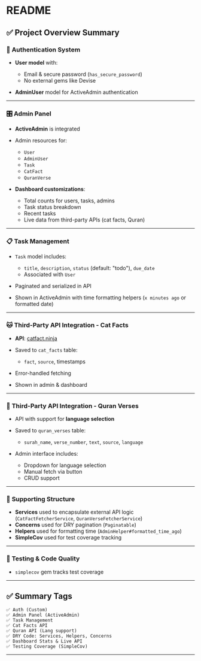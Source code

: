 # README

## ✅ **Project Overview Summary**

### 🔐 **Authentication System**

* **User model** with:

  * Email & secure password (`has_secure_password`)
  * No external gems like Devise
* **AdminUser** model for ActiveAdmin authentication

---

### 🎛 **Admin Panel**

* **ActiveAdmin** is integrated
* Admin resources for:

  * `User`
  * `AdminUser`
  * `Task`
  * `CatFact`
  * `QuranVerse`
* **Dashboard customizations**:

  * Total counts for users, tasks, admins
  * Task status breakdown
  * Recent tasks
  * Live data from third-party APIs (cat facts, Quran)

---

### 📋 **Task Management**

* `Task` model includes:

  * `title`, `description`, `status` (default: "todo"), `due_date`
  * Associated with `User`
* Paginated and serialized in API
* Shown in ActiveAdmin with time formatting helpers (`x minutes ago` or formatted date)

---

### 🐱 **Third-Party API Integration - Cat Facts**

* **API**: [catfact.ninja](https://catfact.ninja)
* Saved to `cat_facts` table:

  * `fact`, `source`, timestamps
* Error-handled fetching
* Shown in admin & dashboard

---

### 📖 **Third-Party API Integration - Quran Verses**

* API with support for **language selection**
* Saved to `quran_verses` table:

  * `surah_name`, `verse_number`, `text`, `source`, `language`
* Admin interface includes:

  * Dropdown for language selection
  * Manual fetch via button
  * CRUD support

---

### 🧱 **Supporting Structure**

* **Services** used to encapsulate external API logic (`CatFactFetcherService`, `QuranVerseFetcherService`)
* **Concerns** used for DRY pagination (`Paginatable`)
* **Helpers** used for formatting time (`AdminHelper#formatted_time_ago`)
* **SimpleCov** used for test coverage tracking

---

### 🧪 **Testing & Code Quality**

* `simplecov` gem tracks test coverage

---

## ✅ Summary Tags

```
✅ Auth (Custom)
✅ Admin Panel (ActiveAdmin)
✅ Task Management
✅ Cat Facts API
✅ Quran API (Lang support)
✅ DRY Code: Services, Helpers, Concerns
✅ Dashboard Stats & Live API
✅ Testing Coverage (SimpleCov)
```

---